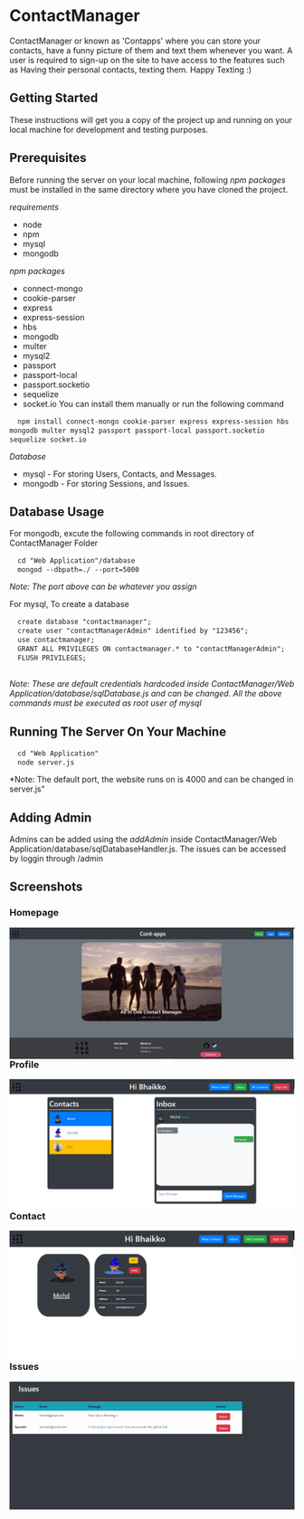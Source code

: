 # ContactManager
ContactManager or known as 'Contapps' where you can store your contacts, have a funny picture of them and text them whenever you want. A user is required to sign-up on the site to have access to the features such as Having their personal contacts, texting them. Happy Texting :)


## Getting Started
These instructions will get you a copy of the project up and running on your local machine for development and testing purposes.

## Prerequisites
Before running the server on your local machine, following *npm packages* must be installed in the same directory where you have cloned the project.

*requirements*
* node
* npm
* mysql
* mongodb

*npm packages*
* connect-mongo
* cookie-parser
* express
* express-session
* hbs
* mongodb
* multer
* mysql2
* passport
* passport-local
* passport.socketio
* sequelize
* socket.io
You can install them manually or run the following command
```
  npm install connect-mongo cookie-parser express express-session hbs mongodb multer mysql2 passport passport-local passport.socketio sequelize socket.io
```
*Database*
* mysql - For storing Users, Contacts, and Messages.
* mongodb - For storing Sessions, and Issues.

## Database Usage
For mongodb, excute the following commands in root directory of ContactManager Folder
```
  cd "Web Application"/database
  mongod --dbpath=./ --port=5000
```
*Note: The port above can be whatever you assign*

For mysql, To create a database
```
  create database "contactmanager";
  create user "contactManagerAdmin" identified by "123456";
  use contactmanager;
  GRANT ALL PRIVILEGES ON contactmanager.* to "contactManagerAdmin";
  FLUSH PRIVILEGES;
  
```
*Note: These are default credentials hardcoded inside ContactManager/Web Application/database/sqlDatabase.js and can be changed. All the above commands must be executed as root user of mysql*

## Running The Server On Your Machine
```
  cd "Web Application"
  node server.js
```
*Note: The default port, the website runs on is 4000 and can be changed in server.js"

## Adding Admin
Admins can be added using the *addAdmin* inside ContactManager/Web Application/database/sqlDatabaseHandler.js.
The issues can be accessed by loggin through /admin 

## Screenshots
### Homepage
<img src="https://github.com/Bhaikko/ContactManager/blob/master/Screenshots/Homepage.png"
     style="float: left; margin-right: 10px;"/>
     
### Profile
<img src="https://github.com/Bhaikko/ContactManager/blob/master/Screenshots/Profile.png"
     style="float: left; margin-right: 10px;"/>
     
### Contact
<img src="https://github.com/Bhaikko/ContactManager/blob/master/Screenshots/Contacts.png"
     style="float: left; margin-right: 10px;"/>
     
### Issues
<img src="https://github.com/Bhaikko/ContactManager/blob/master/Screenshots/Issues.png"
     style="float: left; margin-right: 10px;"/>

